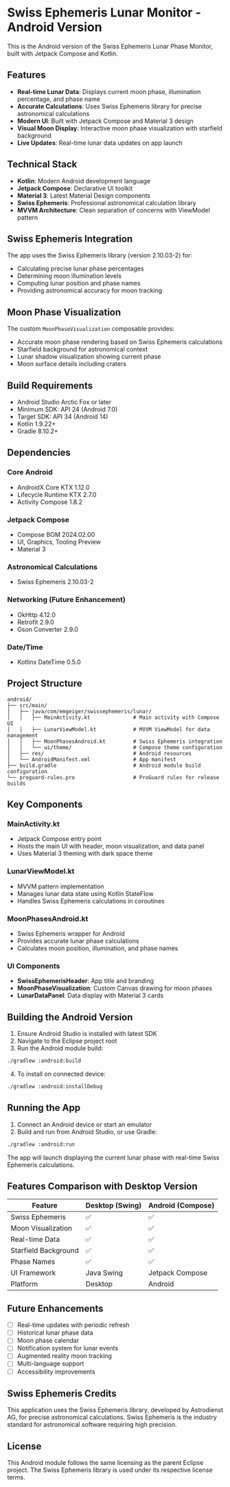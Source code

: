 # Swiss Ephemeris Lunar Monitor - Android Version

This is the Android version of the Swiss Ephemeris Lunar Phase Monitor, built with Jetpack Compose and Kotlin.

## Features

- **Real-time Lunar Data**: Displays current moon phase, illumination percentage, and phase name
- **Accurate Calculations**: Uses Swiss Ephemeris library for precise astronomical calculations
- **Modern UI**: Built with Jetpack Compose and Material 3 design
- **Visual Moon Display**: Interactive moon phase visualization with starfield background
- **Live Updates**: Real-time lunar data updates on app launch

## Technical Stack

- **Kotlin**: Modern Android development language
- **Jetpack Compose**: Declarative UI toolkit
- **Material 3**: Latest Material Design components
- **Swiss Ephemeris**: Professional astronomical calculation library
- **MVVM Architecture**: Clean separation of concerns with ViewModel pattern

## Swiss Ephemeris Integration

The app uses the Swiss Ephemeris library (version 2.10.03-2) for:
- Calculating precise lunar phase percentages
- Determining moon illumination levels
- Computing lunar position and phase names
- Providing astronomical accuracy for moon tracking

## Moon Phase Visualization

The custom `MoonPhaseVisualization` composable provides:
- Accurate moon phase rendering based on Swiss Ephemeris calculations
- Starfield background for astronomical context
- Lunar shadow visualization showing current phase
- Moon surface details including craters

## Build Requirements

- Android Studio Arctic Fox or later
- Minimum SDK: API 24 (Android 7.0)
- Target SDK: API 34 (Android 14)
- Kotlin 1.9.22+
- Gradle 8.10.2+

## Dependencies

### Core Android
- AndroidX Core KTX 1.12.0
- Lifecycle Runtime KTX 2.7.0
- Activity Compose 1.8.2

### Jetpack Compose
- Compose BOM 2024.02.00
- UI, Graphics, Tooling Preview
- Material 3

### Astronomical Calculations
- Swiss Ephemeris 2.10.03-2

### Networking (Future Enhancement)
- OkHttp 4.12.0
- Retrofit 2.9.0
- Gson Converter 2.9.0

### Date/Time
- Kotlinx DateTime 0.5.0

## Project Structure

```
android/
├── src/main/
│   ├── java/com/emgeiger/swissephemeris/lunar/
│   │   ├── MainActivity.kt              # Main activity with Compose UI
│   │   ├── LunarViewModel.kt            # MVVM ViewModel for data management
│   │   ├── MoonPhasesAndroid.kt         # Swiss Ephemeris integration
│   │   └── ui/theme/                    # Compose theme configuration
│   ├── res/                             # Android resources
│   └── AndroidManifest.xml              # App manifest
├── build.gradle                         # Android module build configuration
└── proguard-rules.pro                   # ProGuard rules for release builds
```

## Key Components

### MainActivity.kt
- Jetpack Compose entry point
- Hosts the main UI with header, moon visualization, and data panel
- Uses Material 3 theming with dark space theme

### LunarViewModel.kt
- MVVM pattern implementation
- Manages lunar data state using Kotlin StateFlow
- Handles Swiss Ephemeris calculations in coroutines

### MoonPhasesAndroid.kt
- Swiss Ephemeris wrapper for Android
- Provides accurate lunar phase calculations
- Calculates moon position, illumination, and phase names

### UI Components
- **SwissEphemerisHeader**: App title and branding
- **MoonPhaseVisualization**: Custom Canvas drawing for moon phases
- **LunarDataPanel**: Data display with Material 3 cards

## Building the Android Version

1. Ensure Android Studio is installed with latest SDK
2. Navigate to the Eclipse project root
3. Run the Android module build:

```bash
./gradlew :android:build
```

4. To install on connected device:

```bash
./gradlew :android:installDebug
```

## Running the App

1. Connect an Android device or start an emulator
2. Build and run from Android Studio, or use Gradle:

```bash
./gradlew :android:run
```

The app will launch displaying the current lunar phase with real-time Swiss Ephemeris calculations.

## Features Comparison with Desktop Version

| Feature | Desktop (Swing) | Android (Compose) |
|---------|----------------|-------------------|
| Swiss Ephemeris | ✅ | ✅ |
| Moon Visualization | ✅ | ✅ |
| Real-time Data | ✅ | ✅ |
| Starfield Background | ✅ | ✅ |
| Phase Names | ✅ | ✅ |
| UI Framework | Java Swing | Jetpack Compose |
| Platform | Desktop | Android |

## Future Enhancements

- [ ] Real-time updates with periodic refresh
- [ ] Historical lunar phase data
- [ ] Moon phase calendar
- [ ] Notification system for lunar events
- [ ] Augmented reality moon tracking
- [ ] Multi-language support
- [ ] Accessibility improvements

## Swiss Ephemeris Credits

This application uses the Swiss Ephemeris library, developed by Astrodienst AG, for precise astronomical calculations. Swiss Ephemeris is the industry standard for astronomical software requiring high precision.

## License

This Android module follows the same licensing as the parent Eclipse project. The Swiss Ephemeris library is used under its respective license terms.
